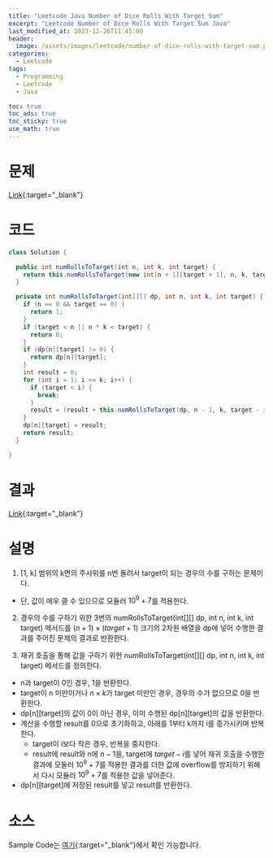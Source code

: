 ```yaml
---
title: "Leetcode Java Number of Dice Rolls With Target Sum"
excerpt: "Leetcode Number of Dice Rolls With Target Sum Java"
last_modified_at: 2023-12-26T11:45:00
header:
  image: /assets/images/leetcode/number-of-dice-rolls-with-target-sum.png
categories:
  - Leetcode
tags:
  - Programming
  - Leetcode
  - Java

toc: true
toc_ads: true
toc_sticky: true
use_math: true
---
```

# 문제
[Link](https://leetcode.com/problems/number-of-dice-rolls-with-target-sum){:target="_blank"}

# 코드
```java
class Solution {

  public int numRollsToTarget(int n, int k, int target) {
    return this.numRollsToTarget(new int[n + 1][target + 1], n, k, target);
  }

  private int numRollsToTarget(int[][] dp, int n, int k, int target) {
    if (n == 0 && target == 0) {
      return 1;
    }
    if (target < n || n * k < target) {
      return 0;
    }
    if (dp[n][target] != 0) {
      return dp[n][target];
    }
    int result = 0;
    for (int i = 1; i <= k; i++) {
      if (target < i) {
        break;
      }
      result = (result + this.numRollsToTarget(dp, n - 1, k, target - i) % 1000000007) % 1000000007;
    }
    dp[n][target] = result;
    return result;
  }

}
```

# 결과
[Link](https://leetcode.com/problems/number-of-dice-rolls-with-target-sum/submissions/1128529662/){:target="_blank"}

# 설명
1. [1, k] 범위의 k면의 주사위를 n번 돌려서 target이 되는 경우의 수를 구하는 문제이다.
- 단, 값이 매우 클 수 있으므로 모듈러 $10^9 + 7$를 적용한다.

2. 경우의 수를 구하기 위한 3번의 numRollsToTarget(int[][] dp, int n, int k, int target) 메서드를 $(n + 1) \times (target + 1)$ 크기의 2차원 배열을 dp에 넣어 수행한 결과를 주어진 문제의 결과로 반환한다.

3. 재귀 호출을 통해 값을 구하기 위한 numRollsToTarget(int[][] dp, int n, int k, int target) 메서드를 정의한다.
- n과 target이 0인 경우, 1을 반환한다.
- target이 n 미만이거나 $n \times k$가 target 미만인 경우, 경우의 수가 없으므로 0을 반환한다.
- dp[n][target]의 값이 0이 아닌 경우, 이미 수행된 dp[n][target]의 값을 반환한다.
- 계산을 수행할 result를 0으로 초기화하고, 아래를 1부터 k까지 i를 증가시키며 반복한다.
  - target이 i보다 작은 경우, 반복을 중지한다.
  - result에 result와 n에 $n - 1$을, target에 $target - i$를 넣어 재귀 호출을 수행한 결과에 모둘러 $10^9 + 7$를 적용한 결과를 더한 값에 overflow를 방지하기 위해서 다시 모듈러 $10^9 + 7$를 적용한 값을 넣어준다.
- dp[n][target]에 저장된 result를 넣고 result를 반환한다.

# 소스
Sample Code는 [여기](https://github.com/GracefulSoul/leetcode/blob/master/src/main/java/gracefulsoul/problems/NumberOfDiceRollsWithTargetSum.java){:target="_blank"}에서 확인 가능합니다.
